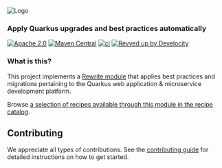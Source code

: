 ![Logo](https://github.com/openrewrite/rewrite/raw/main/doc/logo-oss.png)
### Apply Quarkus upgrades and best practices automatically

[![Apache 2.0](https://img.shields.io/github/license/openrewrite/rewrite-testing-frameworks.svg)](https://www.apache.org/licenses/LICENSE-2.0)
[![Maven Central](https://img.shields.io/maven-central/v/org.openrewrite.recipe/rewrite-quarkus.svg)](https://mvnrepository.com/artifact/org.openrewrite.recipe/rewrite-quarkus)
[![ci](https://github.com/openrewrite/rewrite-quarkus/actions/workflows/ci.yml/badge.svg)](https://github.com/openrewrite/rewrite-quarkus/actions/workflows/ci.yml)
[![Revved up by Develocity](https://img.shields.io/badge/Revved%20up%20by-Develocity-06A0CE?logo=Gradle&labelColor=02303A)](https://ge.openrewrite.org/scans)

### What is this?

This project implements a [Rewrite module](https://github.com/openrewrite/rewrite) that applies best practices and migrations pertaining to the Quarkus web application &amp; microservice development platform.

Browse [a selection of recipes available through this module in the recipe catalog](https://docs.openrewrite.org/recipes/quarkus).

## Contributing

We appreciate all types of contributions. See the [contributing guide](https://github.com/openrewrite/.github/blob/main/CONTRIBUTING.md) for detailed instructions on how to get started.
